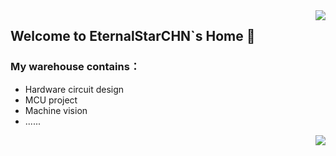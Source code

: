 <img align="right" src="https://github-readme-stats.vercel.app/api?username=EternalStarCHN&show_icons=true&icon_color=7CFC00&title_color=FFFF00&text_color=00FF00&bg_color=9400D3,9932CC,8A2BE2,9370DB" />

## Welcome to EternalStarCHN`s Home 👋  
### My warehouse contains：  
+ Hardware circuit design
+ MCU project  
+ Machine vision   
+ ......

<img align="right" src="https://github-readme-stats.vercel.app/api/top-langs/?username=EternalStarCHN&layout=compact" />
